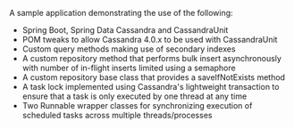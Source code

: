 A sample application demonstrating the use of the following:

* Spring Boot, Spring Data Cassandra and CassandraUnit
* POM tweaks to allow Cassandra 4.0.x to be used with CassandraUnit
* Custom query methods making use of secondary indexes
* A custom repository method that performs bulk insert asynchronously with number of in-flight inserts limited using a semaphore
* A custom repository base class that provides a saveIfNotExists method
* A task lock implemented using Cassandra's lightweight transaction to ensure that a task is only executed by one thread at any time
* Two Runnable wrapper classes for synchronizing execution of scheduled tasks across multiple threads/processes
